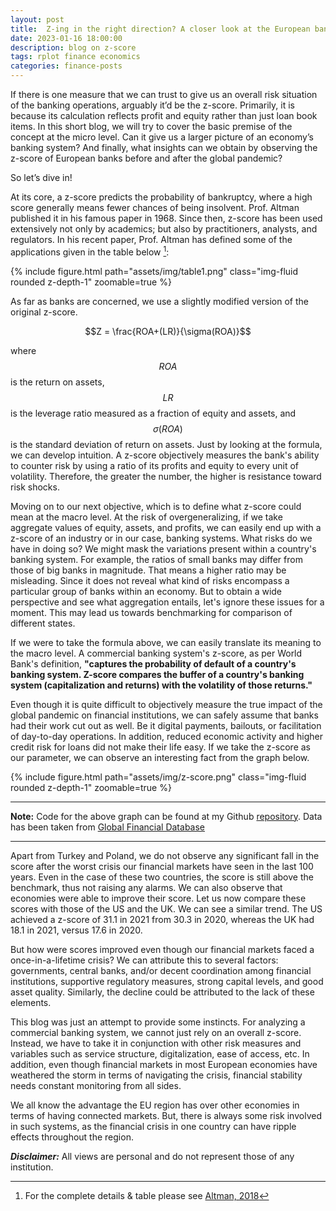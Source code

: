 ```yaml
---
layout: post
title:  Z-ing in the right direction? A closer look at the European banking system's stability 
date: 2023-01-16 18:00:00
description: blog on z-score
tags: rplot finance economics 
categories: finance-posts
---
```

If there is one measure that we can trust to give us an overall risk situation of the banking operations, arguably it’d be the z-score. Primarily, it is because its calculation reflects profit and equity rather than just loan book items. In this short blog, we will try to cover the basic premise of the concept at the micro level. Can it give us a larger picture of an economy’s banking system? And finally, what insights can we obtain by observing the z-score of European banks before and after the global pandemic?

So let’s dive in!

At its core, a z-score predicts the probability of bankruptcy, where a high score generally means fewer chances of being insolvent. Prof. Altman published it in his famous paper in 1968. Since then, z-score has been used extensively not only by academics; but also by practitioners, analysts, and regulators. In his recent paper, Prof. Altman has defined some of the applications given in the table below [^1]:

<div class="row mt-3">
    <div class="col-sm mt-3 mt-md-0">
        {% include figure.html path="assets/img/table1.png" class="img-fluid rounded z-depth-1" zoomable=true %}
        </div>
</div>


As far as banks are concerned, we use a slightly modified version of the original z-score. 

$$Z = \frac{ROA+(LR)}{\sigma(ROA)}$$

where $$ROA$$ is the return on assets, $$LR$$ is the leverage ratio measured as a fraction of equity and assets, and $$\sigma(ROA)$$ is the standard deviation of return on assets. Just by looking at the formula, we can develop intuition. A z-score objectively measures the bank's ability to counter risk by using a ratio of its profits and equity to every unit of volatility. Therefore, the greater the number, the higher is resistance toward risk shocks. 

Moving on to our next objective, which is to define what z-score could mean at the macro level. At the risk of overgeneralizing, if we take aggregate values of equity, assets, and profits, we can easily end up with a z-score of an industry or in our case, banking systems. What risks do we have in doing so? We might mask the variations present within a country's banking system. For example, the ratios of small banks may differ from those of big banks in magnitude. That means a higher ratio may be misleading. Since it does not reveal what kind of risks encompass a particular group of banks within an economy. But to obtain a wide perspective and see what aggregation entails, let's ignore these issues for a moment. This may lead us towards benchmarking for comparison of different states.  

If we were to take the formula above, we can easily translate its meaning to the macro level. A commercial banking system's z-score, as per World Bank's definition, **"captures the probability of default of a country's banking system. Z-score compares the buffer of a country's banking system (capitalization and returns) with the volatility of those returns."**

Even though it is quite difficult to objectively measure the true impact of the global pandemic on financial institutions, we can safely assume that banks had their work cut out as well. Be it digital payments, bailouts, or facilitation of day-to-day operations. In addition, reduced economic activity and higher credit risk for loans did not make their life easy. If we take the z-score as our parameter, we can observe an interesting fact from the graph below. 

<div class="row mt-3">
    <div class="col-sm mt-3 mt-md-0">
        {% include figure.html path="assets/img/z-score.png" class="img-fluid rounded z-depth-1" zoomable=true %}
        </div>
</div>

---
**Note:**
Code for the above graph can be found at my Github [repository](https://github.com/mdalifaisal/blogs/tree/main/z-score). Data has been taken from [Global Financial Database](https://databank.worldbank.org/metadataglossary/global-financial-development/series/GFDD.SI.01#:~:text=Z%2Dscore%20compares%20the%20buffer%20of%20a%20country's%20banking%20system,than%205%20bank%2Dlevel%20observations.)

---

Apart from Turkey and Poland, we do not observe any significant fall in the score after the worst crisis our financial markets have seen in the last 100 years. Even in the case of these two countries, the score is still above the benchmark, thus not raising any alarms. We can also observe that economies were able to improve their score. Let us now compare these scores with those of the US and the UK. We can see a similar trend. The US achieved a z-score of 31.1 in 2021 from 30.3 in 2020, whereas the UK had 18.1 in 2021, versus 17.6 in 2020. 


But how were scores improved even though our financial markets faced a once-in-a-lifetime crisis? We can attribute this to several factors: governments, central banks, and/or decent coordination among financial institutions, supportive regulatory measures, strong capital levels, and good asset quality. Similarly, the decline could be attributed to the lack of these elements.

This blog was just an attempt to provide some instincts. For analyzing a commercial banking system, we cannot just rely on an overall z-score. Instead, we have to take it in conjunction with other risk measures and variables such as service structure, digitalization, ease of access, etc. In addition, even though financial markets in most European economies have weathered the storm in terms of navigating the crisis, financial stability needs constant monitoring from all sides. 


We all know the advantage the EU region has over other economies in terms of having connected markets. But, there is always some risk involved in such systems, as the financial crisis in one country can have ripple effects throughout the region.


[^1]: For the complete details & table please see [Altman, 2018](https://www.mdpi.com/2227-7072/6/3/70)


**_Disclaimer:_** All views are personal and do not represent those of any institution.   


